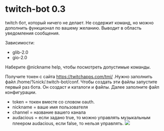 # twitch-bot 0.3
twitch бот, который ничего не делает. Не содержит команд, но можно дополнить функционал по вашему желанию. Выводит в область уведомления сообщения.

Зависимости:
* glib-2.0
* gio-2.0

Наберите @nickname help, чтобы посмотреть допустимые команды.

Получите токен с сайта https://twitchapps.com/tmi/ .Нужно заполнить файл /home/%nick/.twitch-bot/conf. Чтобы создать эти файлы запустите первый раз бота. Он создаст и каталоги и файлы. Далее заполните файл конфигурации.
* token = токен вместе со словом oauth.
* nickname = ваше имя пользователя 
* channel = название вашего канала
* audacious = если задано true, то можно управлять музыкальным плеером audacious, если false, то нельзя управлять.
![](http://s1.uploadpics.ru/images/Wylq3uVVHS.png)
